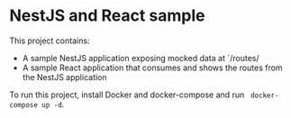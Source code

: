 # NestJS and React sample

This project contains:
- A sample NestJS application exposing mocked data at `/routes/
- A sample React application that consumes and shows the routes from the NestJS application

To run this project, install Docker and docker-compose and run ` docker-compose up -d`.
